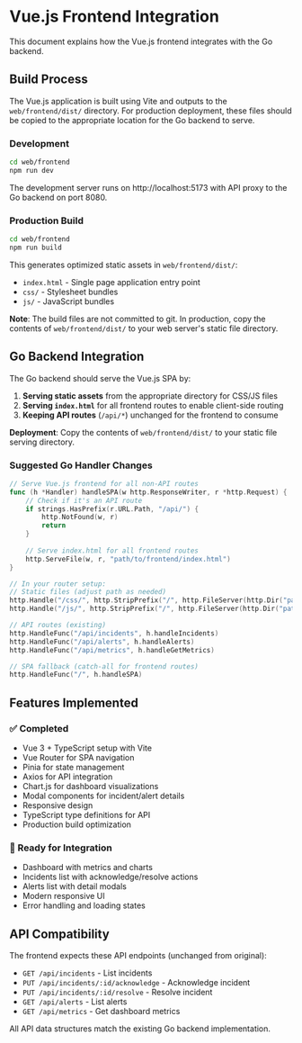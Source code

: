 # Vue.js Frontend Integration

This document explains how the Vue.js frontend integrates with the Go backend.

## Build Process

The Vue.js application is built using Vite and outputs to the `web/frontend/dist/` directory. For production deployment, these files should be copied to the appropriate location for the Go backend to serve.

### Development

```bash
cd web/frontend
npm run dev
```

The development server runs on http://localhost:5173 with API proxy to the Go backend on port 8080.

### Production Build

```bash
cd web/frontend  
npm run build
```

This generates optimized static assets in `web/frontend/dist/`:
- `index.html` - Single page application entry point
- `css/` - Stylesheet bundles  
- `js/` - JavaScript bundles

**Note**: The build files are not committed to git. In production, copy the contents of `web/frontend/dist/` to your web server's static file directory.

## Go Backend Integration

The Go backend should serve the Vue.js SPA by:

1. **Serving static assets** from the appropriate directory for CSS/JS files  
2. **Serving `index.html`** for all frontend routes to enable client-side routing
3. **Keeping API routes** (`/api/*`) unchanged for the frontend to consume

**Deployment**: Copy the contents of `web/frontend/dist/` to your static file serving directory.

### Suggested Go Handler Changes

```go
// Serve Vue.js frontend for all non-API routes
func (h *Handler) handleSPA(w http.ResponseWriter, r *http.Request) {
    // Check if it's an API route
    if strings.HasPrefix(r.URL.Path, "/api/") {
        http.NotFound(w, r)
        return
    }
    
    // Serve index.html for all frontend routes
    http.ServeFile(w, r, "path/to/frontend/index.html")
}

// In your router setup:
// Static files (adjust path as needed)
http.Handle("/css/", http.StripPrefix("/", http.FileServer(http.Dir("path/to/static/"))))
http.Handle("/js/", http.StripPrefix("/", http.FileServer(http.Dir("path/to/static/"))))

// API routes (existing)
http.HandleFunc("/api/incidents", h.handleIncidents)
http.HandleFunc("/api/alerts", h.handleAlerts)
http.HandleFunc("/api/metrics", h.handleGetMetrics)

// SPA fallback (catch-all for frontend routes)
http.HandleFunc("/", h.handleSPA)
```

## Features Implemented

### ✅ Completed
- Vue 3 + TypeScript setup with Vite
- Vue Router for SPA navigation
- Pinia for state management
- Axios for API integration
- Chart.js for dashboard visualizations
- Modal components for incident/alert details
- Responsive design
- TypeScript type definitions for API
- Production build optimization

### 🚀 Ready for Integration
- Dashboard with metrics and charts
- Incidents list with acknowledge/resolve actions
- Alerts list with detail modals  
- Modern responsive UI
- Error handling and loading states

## API Compatibility

The frontend expects these API endpoints (unchanged from original):
- `GET /api/incidents` - List incidents
- `PUT /api/incidents/:id/acknowledge` - Acknowledge incident
- `PUT /api/incidents/:id/resolve` - Resolve incident
- `GET /api/alerts` - List alerts
- `GET /api/metrics` - Get dashboard metrics

All API data structures match the existing Go backend implementation.